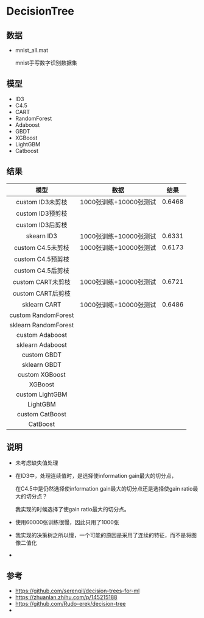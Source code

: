 # DecisionTree

## 数据

* mnist_all.mat 

  mnist手写数字识别数据集

## 模型

* ID3
* C4.5
* CART
* RandomForest
* Adaboost
* GBDT
* XGBoost
* LightGBM
* Catboost

## 结果

|         模型         |          数据          |  结果  |
| :------------------: | :--------------------: | :----: |
|   custom ID3未剪枝   | 1000张训练+10000张测试 | 0.6468 |
|   custom ID3预剪枝   |                        |        |
|   custom ID3后剪枝   |                        |        |
|      skearn ID3      | 1000张训练+10000张测试 | 0.6331 |
|  custom C4.5未剪枝   | 1000张训练+10000张测试 | 0.6173 |
|  custom C4.5预剪枝   |                        |        |
|  custom C4.5后剪枝   |                        |        |
|  custom CART未剪枝   | 1000张训练+10000张测试 | 0.6721 |
|  custom CART后剪枝   |                        |        |
|     sklearn CART     | 1000张训练+10000张测试 | 0.6486 |
| custom RandomForest  |                        |        |
| sklearn RandomForest |                        |        |
|   custom Adaboost    |                        |        |
|   sklearn Adaboost   |                        |        |
|     custom GBDT      |                        |        |
|     sklearn GBDT     |                        |        |
|    custom XGBoost    |                        |        |
|       XGBoost        |                        |        |
|   custom LightGBM    |                        |        |
|       LightGBM       |                        |        |
|   custom CatBoost    |                        |        |
|       CatBoost       |                        |        |

## 说明

* 未考虑缺失值处理

* 在ID3中，处理连续值时，是选择使information gain最大的切分点，

  在C4.5中是仍然选择使information gain最大的切分点还是选择使gain ratio最大的切分点？

  我实现的时候选择了使gain ratio最大的切分点。

* 使用60000张训练很慢，因此只用了1000张

*  我实现的决策树之所以慢，一个可能的原因是采用了连续的特征，而不是将图像二值化

* 

  



## 参考

* <https://github.com/serengil/decision-trees-for-ml>
* <https://zhuanlan.zhihu.com/p/145215188>
* <https://github.com/Rudo-erek/decision-tree>
* 